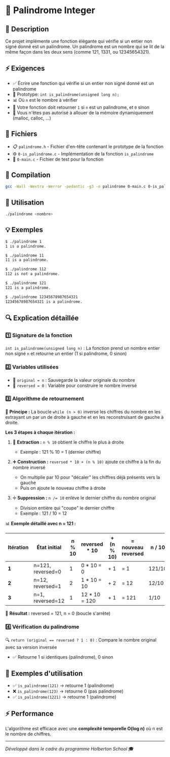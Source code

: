 # 🔢 Palindrome Integer

## 📝 Description
Ce projet implémente une fonction élégante qui vérifie si un entier non signé donné est un palindrome. Un palindrome est un nombre qui se lit de la même façon dans les deux sens (comme 121, 1331, ou 12345654321).

## ⚡ Exigences
- ✅ Écrire une fonction qui vérifie si un entier non signé donné est un palindrome
- 🎯 Prototype: `int is_palindrome(unsigned long n);`
- 📊 Où `n` est le nombre à vérifier
- 🔄 Votre fonction doit retourner `1` si `n` est un palindrome, et `0` sinon
- 🚫 Vous n'êtes pas autorisé à allouer de la mémoire dynamiquement (malloc, calloc, …)

## 📁 Fichiers
- 📋 `palindrome.h` - Fichier d'en-tête contenant le prototype de la fonction
- ⚙️ `0-is_palindrome.c` - Implémentation de la fonction `is_palindrome`
- 🧪 `0-main.c` - Fichier de test pour la fonction

## 🔨 Compilation
```bash
gcc -Wall -Wextra -Werror -pedantic -g3 -o palindrome 0-main.c 0-is_palindrome.c
```

## 🚀 Utilisation
```bash
./palindrome <nombre>
```

## 💡 Exemples
```bash
$ ./palindrome 1
1 is a palindrome.

$ ./palindrome 11
11 is a palindrome.

$ ./palindrome 112
112 is not a palindrome.

$ ./palindrome 121
121 is a palindrome.

$ ./palindrome 12345678987654321
12345678987654321 is a palindrome.
```

## 🔍 Explication détaillée

### 1️⃣ Signature de la fonction
`int is_palindrome(unsigned long n)` : La fonction prend un nombre entier non signé `n` et retourne un entier (1 si palindrome, 0 sinon)

### 2️⃣ Variables utilisées
- 💾 `original = n` : Sauvegarde la valeur originale du nombre
- 🔄 `reversed = 0` : Variable pour construire le nombre inversé

### 3️⃣ Algorithme de retournement

🔧 **Principe :** La boucle `while (n > 0)` inverse les chiffres du nombre en les extrayant un par un de droite à gauche et en les reconstruisant de gauche à droite.

**Les 3 étapes à chaque itération :**

1. 🎯 **Extraction :** `n % 10` obtient le chiffre le plus à droite
   - Exemple : 121 % 10 = 1 (dernier chiffre)

2. ➕ **Construction :** `reversed * 10 + (n % 10)` ajoute ce chiffre à la fin du nombre inversé
   - On multiplie par 10 pour "décaler" les chiffres déjà présents vers la gauche
   - Puis on ajoute le nouveau chiffre à droite

3. ➗ **Suppression :** `n /= 10` enlève le dernier chiffre du nombre original
   - Division entière qui "coupe" le dernier chiffre
   - Exemple : 121 / 10 = 12

📊 **Exemple détaillé avec n = 121 :**

| Itération | État initial | n % 10 | reversed * 10 | + (n % 10) | = nouveau reversed | n / 10 | nouveau n |
|-----------|--------------|--------|---------------|------------|-------------------|--------|-----------|
| **1**     | n=121, reversed=0 | 1 | 0 * 10 = 0 | + 1 | = 1 | 121/10 | = 12 |
| **2**     | n=12, reversed=1 | 2 | 1 * 10 = 10 | + 2 | = 12 | 12/10 | = 1 |
| **3**     | n=1, reversed=12 | 1 | 12 * 10 = 120 | + 1 | = 121 | 1/10 | = 0 |

🎯 **Résultat :** reversed = 121, n = 0 (boucle s'arrête)

### 4️⃣ Vérification du palindrome
🔍 `return (original == reversed ? 1 : 0)` : Compare le nombre original avec sa version inversée
- ✅ Retourne 1 si identiques (palindrome), 0 sinon

## 🎯 Exemples d'utilisation
- ✅ `is_palindrome(121)` → retourne 1 (palindrome)
- ❌ `is_palindrome(123)` → retourne 0 (pas palindrome)
- ✅ `is_palindrome(1221)` → retourne 1 (palindrome)

## ⚡ Performance
L'algorithme est efficace avec une **complexité temporelle O(log n)** où n est le nombre de chiffres.

---
*Développé dans le cadre du programme Holberton School* 🎓